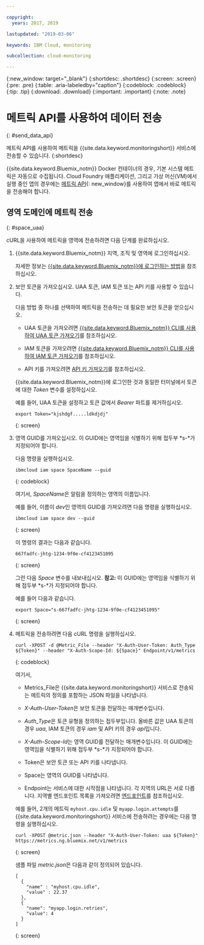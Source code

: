```yaml
---

copyright:
  years: 2017, 2019

lastupdated: "2019-03-06"

keywords: IBM Cloud, monitoring

subcollection: cloud-monitoring

---
```


{:new_window: target="_blank"}
{:shortdesc: .shortdesc}
{:screen: .screen}
{:pre: .pre}
{:table: .aria-labeledby="caption"}
{:codeblock: .codeblock}
{:tip: .tip}
{:download: .download}
{:important: .important}
{:note: .note}

# 메트릭 API를 사용하여 데이터 전송
{: #send_data_api}

메트릭 API를 사용하여 메트릭을 {{site.data.keyword.monitoringshort}} 서비스에 전송할 수 있습니다. 
{:shortdesc}


{{site.data.keyword.Bluemix_notm}} Docker 컨테이너의 경우, 기본 시스템 메트릭은 자동으로 수집됩니다. Cloud Foundry 애플리케이션, 그리고 가상 머신(VM)에서 실행 중인 앱의 경우에는 [메트릭 API](https://console.bluemix.net/apidocs/927-ibm-cloud-monitoring-rest-api?&language=node#introduction){: new_window}를 사용하여 앱에서 바로 메트릭을 전송해야 합니다. 



## 영역 도메인에 메트릭 전송
{: #space_uaa}

cURL을 사용하여 메트릭을 영역에 전송하려면 다음 단계를 완료하십시오.

1. {{site.data.keyword.Bluemix_notm}} 지역, 조직 및 영역에 로그인하십시오. 

    자세한 정보는 [{{site.data.keyword.Bluemix_notm}}에 로그인하는 방법](/docs/services/cloud-monitoring/qa?topic=cloud-monitoring-cli_qa#login)을 참조하십시오.

2. 보안 토큰을 가져오십시오. UAA 토큰, IAM 토큰 또는 API 키를 사용할 수 있습니다.

    다음 방법 중 하나를 선택하여 메트릭을 전송하는 데 필요한 보안 토큰을 얻으십시오.
	
	* UAA 토큰을 가져오려면 [{{site.data.keyword.Bluemix_notm}} CLI를 사용하여 UAA 토큰 가져오기](/docs/services/cloud-monitoring/security?topic=cloud-monitoring-auth_uaa#uaa_cli)를 참조하십시오.
	
	* IAM 토큰을 가져오려면 [{{site.data.keyword.Bluemix_notm}} CLI를 사용하여 IAM 토큰 가져오기](/docs/services/cloud-monitoring/security?topic=cloud-monitoring-auth_iam#auth_iam)를 참조하십시오.
	
	* API 키를 가져오려면 [API 키 가져오기](/docs/services/cloud-monitoring/security?topic=cloud-monitoring-auth_api_key#auth_api_key)를 참조하십시오.
	
	{{site.data.keyword.Bluemix_notm}}에 로그인한 것과 동일한 터미널에서 토큰에 대한 *Token* 변수를 설정하십시오.

    예를 들어, UAA 토큰을 설정하고 토큰 값에서 *Bearer* 파트를 제거하십시오.

    ```
    export Token="kjshdgf.....ldkdjdj"
    ```
    {: screen}
		
3. 영역 GUID를 가져오십시오. 이 GUID에는 영역임을 식별하기 위해 접두부 *s-*가 지정되어야 합니다.

    다음 명령을 실행하십시오.
	
	```
	ibmcloud iam space SpaceName --guid
	```
	{: codeblock}
	
	여기서, *SpaceName*은 알림을 정의하는 영역의 이름입니다.
	
	예를 들어, 이름이 *dev*인 영역의 GUID를 가져오려면 다음 명령을 실행하십시오.
	
	```
	ibmcloud iam space dev --guid
	```
	{: screen}
	
	이 명령의 결과는 다음과 같습니다.
	
	```
	667fadfc-jhtg-1234-9f0e-cf4123451095
	```
	{: screen}
	
	그런 다음 *Space* 변수를 내보내십시오. **참고:** 이 GUID에는 영역임을 식별하기 위해 접두부 *s-*가 지정되어야 합니다.
	
	예를 들어 다음과 같습니다.
	
	```
	export Space="s-667fadfc-jhtg-1234-9f0e-cf4123451095"
	```
	{: screen}
	
5. 메트릭을 전송하려면 다음 cURL 명령을 실행하십시오.

    ```
	curl -XPOST -d @Metric_File --header "X-Auth-User-Token: Auth_Type ${Token}" --header "X-Auth-Scope-Id: ${Space}" Endpoint/v1/metrics
	```
	{: codeblock}
	
	여기서,
	
	* Metrics_File은 {{site.data.keyword.monitoringshort}} 서비스로 전송되는 메트릭의 정의를 포함하는 JSON 파일을 나타냅니다.
	
	* *X-Auth-User-Token*은 보안 토큰을 전달하는 매개변수입니다.
	
	* *Auth_Type*은 토큰 유형을 정의하는 접두부입니다. 올바른 값은 UAA 토큰의 경우 *uaa*, IAM 토큰의 경우 *iam* 및 API 키의 경우 *api*입니다.
	
	* *X-Auth-Scope-Id*는 영역 GUID를 전달하는 매개변수입니다. 이 GUID에는 영역임을 식별하기 위해 접두부 *s-*가 지정되어야 합니다.
	
	* Token은 보안 토큰 또는 API 키를 나타냅니다.
	
	* Space는 영역의 GUID를 나타냅니다. 
	
	* Endpoint는 서비스에 대한 시작점을 나타냅니다. 각 지역의 URL은 서로 다릅니다. 지역별 엔드포인트 목록을 가져오려면 [엔드포인트](/docs/services/cloud-monitoring?topic=cloud-monitoring-send_retrieve_metrics_ov#endpoints)를 참조하십시오.
	
	예를 들어, 2개의 메트릭 `myhost.cpu.idle` 및 `myapp.login.attempts`를 {{site.data.keyword.monitoringshort}} 서비스에 전송하려는 경우에는 다음 명령을 실행하십시오.
	
	```
	curl -XPOST @metric.json --header "X-Auth-User-Token: uaa ${Token}" https://metrics.ng.bluemix.net/v1/metrics
	```
	{: screen}
	
	샘플 파일 *metric.json*은 다음과 같이 정의되어 있습니다.

    ```
    [
      {
        "name" : "myhost.cpu.idle",
        "value" : 22.37
      },
      {
        "name": "myapp.login.retries",
        "value": 4
      }
    ]
	```
	{: screen}

 











 
